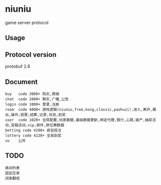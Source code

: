 # niuniu
game server protocol

## Usage

## Protocol version
protobuf 2.6

## Document

```
buy   code 3000+ 购买,商城
chat  code 2000+ 聊天,广播,公告
login code 1000+ 登录,注册
room  code 4000+ 游戏逻辑(niuniu,free,kong,classic,paohuzi),进入,离开,踢出,操作,投票,结算,记录,状态,刮奖
user  code 1020+ 全局配置,玩家数据,基础数据更新,绑定代理,银行,心跳,破产,抽奖活动,宝箱活动,vip,邮件,排位赛数据
betting code 4200+ 疯狂投注
lottery code 4220+ 全民刮奖
vo    公共
```

## TODO

    房间列表
    固定庄家
    闲家翻倍
